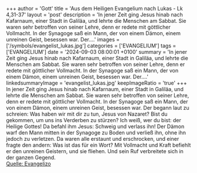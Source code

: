 +++
author = 'Gott'
title = 'Aus dem Heiligen Evangelium nach Lukas - Lk 4,31-37'
layout = 'post'
description = 'In jener Zeit ging Jesus hinab nach Kafarnaum, einer Stadt in Galiläa, und lehrte die Menschen am Sabbat. Sie waren sehr betroffen von seiner Lehre, denn er redete mit göttlicher Vollmacht. In der Synagoge saß ein Mann, der von einem Dämon, einem unreinen Geist, besessen war. Der....'
images = ['/symbols/evangelist_lukas.jpg']
categories = ['EVANGELIUM']
tags = ['EVANGELIUM']
date = '2024-09-03 08:00:01 +0100'
summary = 'In jener Zeit ging Jesus hinab nach Kafarnaum, einer Stadt in Galiläa, und lehrte die Menschen am Sabbat. Sie waren sehr betroffen von seiner Lehre, denn er redete mit göttlicher Vollmacht. In der Synagoge saß ein Mann, der von einem Dämon, einem unreinen Geist, besessen war. Der....'
linkedsummaryImage = 'evangelist_lukas.jpg'
keepImageRatio = 'true'
+++
In jener Zeit ging Jesus hinab nach Kafarnaum, einer Stadt in Galiläa, und lehrte die Menschen am Sabbat.
Sie waren sehr betroffen von seiner Lehre, denn er redete mit göttlicher Vollmacht.
In der Synagoge saß ein Mann, der von einem Dämon, einem unreinen Geist, besessen war. Der begann laut zu schreien:
Was haben wir mit dir zu tun, Jesus von Nazaret? Bist du gekommen, um uns ins Verderben zu stürzen? Ich weiß, wer du bist: der Heilige Gottes!
Da befahl ihm Jesus: Schweig und verlass ihn! Der Dämon warf den Mann mitten in der Synagoge zu Boden und verließ ihn, ohne ihn jedoch zu verletzen.<!--more-->
Da waren alle erstaunt und erschrocken, und einer fragte den andern: Was ist das für ein Wort? Mit Vollmacht und Kraft befiehlt er den unreinen Geistern, und sie fliehen.
Und sein Ruf verbreitete sich in der ganzen Gegend.<br> [Quelle: Evangelizo](https://evangeliumtagfuertag.org/DE/gospel)